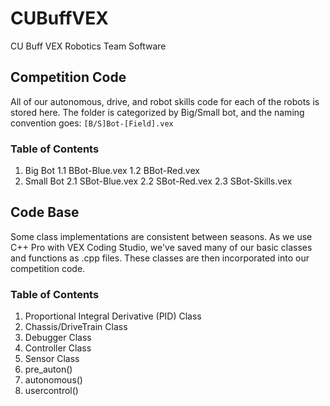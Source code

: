 # CUBuffVEX
CU Buff VEX Robotics Team Software

## Competition Code
All of our autonomous, drive, and robot skills code for each of the robots is stored here. The folder
is categorized by Big/Small bot, and the naming convention goes:
```[B/S]Bot-[Field].vex```
### Table of Contents
1. Big Bot
	1.1 BBot-Blue.vex
	1.2 BBot-Red.vex
2. Small Bot
	2.1 SBot-Blue.vex
	2.2 SBot-Red.vex
	2.3 SBot-Skills.vex
## Code Base
Some class implementations are consistent between seasons. As we use C++ Pro with VEX Coding Studio, 
we've saved many of our basic classes and functions as .cpp files. These classes are then incorporated
into our competition code.
### Table of Contents
1. Proportional Integral Derivative (PID) Class
2. Chassis/DriveTrain Class
3. Debugger Class
4. Controller Class
5. Sensor Class
6. pre_auton()
7. autonomous()
8. usercontrol()
